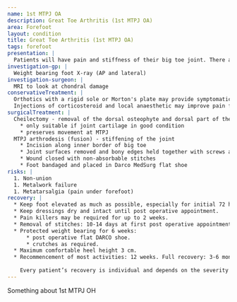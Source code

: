 ```yaml
---
name: 1st MTPJ OA
description: Great Toe Arthritis (1st MTPJ OA)
area: Forefoot
layout: condition
title: Great Toe Arthritis (1st MTPJ OA)
tags: forefoot
presentation: |
  Patients will have pain and stiffness of their big toe joint. There are often prominent bony lumps on the top of their foot (dorsal osteophytes). 
investigation-gp: |
  Weight bearing foot X-ray (AP and lateral)
investigation-surgeon: |
  MRI to look at chondral damage
conservativeTreatment: |
  Orthotics with a rigid sole or Morton's plate may provide symptomatic relief. 
  Injections of corticosteroid and local anaesthetic may improve pain for a variable length of time.
surgicalTreatment: |
  Cheilectomy - removal of the dorsal osteophyte and dorsal part of the joint.
    * only suitable if joint cartilage in good condition
    * preserves movement at MTPJ
  MTPJ arthrodesis (fusion) - stiffening of the joint
    * Incision along inner border of big toe
    * Joint surfaces removed and bony edges held together with screws and plate
    * Wound closed with non-absorbable stitches
    * Foot bandaged and placed in Darco MedSurg flat shoe
risks: |
  1. Non-union
  1. Metalwork failure
  1. Metatarsalgia (pain under forefoot)
recovery: |
  * Keep foot elevated as much as possible, especially for initial 72 hours
  * Keep dressings dry and intact until post operative appointment.
  * Pain killers may be required for up to 2 weeks.
  * Removal of stitches: 10-14 days at first post operative appointment.
  * Protected weight bearing for 6 weeks:
      * post operative flat DARCO shoe.
      * crutches as required.
  * Maximum comfortable heel height 3 cm.  
  * Recommencement of most activities: 12 weeks. Full recovery: 3-6 months.
       
    Every patient’s recovery is individual and depends on the severity of the injury and the complexity of the surgery.
---
```


Something about 1st MTPJ OH